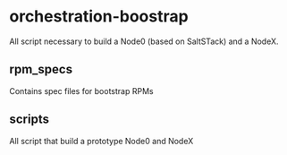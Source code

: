 # orchestration-boostrap
All script necessary to build a Node0 (based on SaltSTack) and a NodeX.

## rpm_specs
Contains spec files for bootstrap RPMs

## scripts
All script that build a prototype Node0 and NodeX
